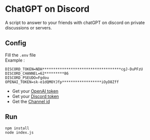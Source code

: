 # ChatGPT on Discord
A script to answer to your friends with chatGPT on discord on private discussions or
servers.

## Config
Fill the `.env` file  
Example :
```env
DISCORD_TOKEN=NDH************************************cgJ-DuPFzU
DISCORD_CHANNEL=62*********86
DISCORD_PSEUDO=Fgdou
OPENAI_TOKEN=sk-e1dQMOYJfp******************iOyD8Zff
```
- Get your [OpenAI token](https://platform.openai.com/account/api-keys)
- Get your [Discord token](https://linuxhint.com/get-discord-token/)
- Get the [Channel id](https://support.discord.com/hc/en-us/articles/206346498-Where-can-I-find-my-User-Server-Message-ID-)

## Run
```shell
npm install
node index.js
```